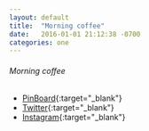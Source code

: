 ```yaml
---
layout: default
title:  "Morning coffee"
date:   2016-01-01 21:12:38 -0700
categories: one
---
```

###### Morning coffee
*   [PinBoard](https://pinboard.in/u:grraph){:target="_blank"}
*   [Twitter](https://twitter.com/){:target="_blank"}
*   [Instagram](https://instagram.com/){:target="_blank"}
